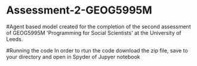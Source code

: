 # Assessment-2-GEOG5995M

#Agent based model created for the completion of the second assessment of GEOG5995M 'Programming for Social Scientists' at the University of Leeds. 

#Running the code
In order to rtun the code download the zip file, save to your directory and open in Spyder of Jupyer notebook 
